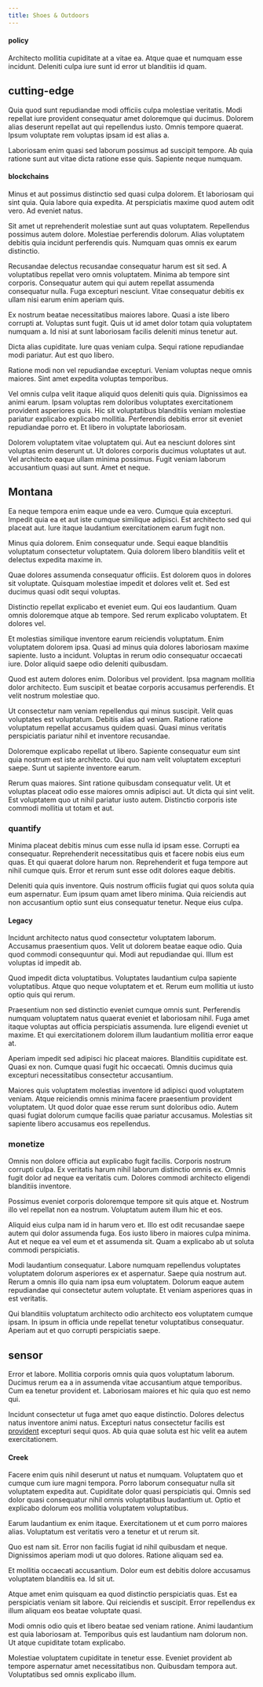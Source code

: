 ```yaml
---
title: Shoes & Outdoors
---
```


#### policy

Architecto mollitia cupiditate at a vitae ea. Atque quae et numquam esse incidunt. Deleniti culpa iure sunt id error ut blanditiis id quam.

## cutting-edge

Quia quod sunt repudiandae modi officiis culpa molestiae veritatis. Modi repellat iure provident consequatur amet doloremque qui ducimus. Dolorem alias deserunt repellat aut qui repellendus iusto. Omnis tempore quaerat. Ipsum voluptate rem voluptas ipsam id est alias a.

Laboriosam enim quasi sed laborum possimus ad suscipit tempore. Ab quia ratione sunt aut vitae dicta ratione esse quis. Sapiente neque numquam.

#### blockchains

Minus et aut possimus distinctio sed quasi culpa dolorem. Et laboriosam qui sint quia. Quia labore quia expedita. At perspiciatis maxime quod autem odit vero. Ad eveniet natus.

Sit amet ut reprehenderit molestiae sunt aut quas voluptatem. Repellendus possimus autem dolore. Molestiae perferendis dolorum. Alias voluptatem debitis quia incidunt perferendis quis. Numquam quas omnis ex earum distinctio.

Recusandae delectus recusandae consequatur harum est sit sed. A voluptatibus repellat vero omnis voluptatem. Minima ab tempore sint corporis. Consequatur autem qui qui autem repellat assumenda consequatur nulla. Fuga excepturi nesciunt. Vitae consequatur debitis ex ullam nisi earum enim aperiam quis.

Ex nostrum beatae necessitatibus maiores labore. Quasi a iste libero corrupti at. Voluptas sunt fugit. Quis ut id amet dolor totam quia voluptatem numquam a. Id nisi at sunt laboriosam facilis deleniti minus tenetur aut.

Dicta alias cupiditate. Iure quas veniam culpa. Sequi ratione repudiandae modi pariatur. Aut est quo libero.

Ratione modi non vel repudiandae excepturi. Veniam voluptas neque omnis maiores. Sint amet expedita voluptas temporibus.

Vel omnis culpa velit itaque aliquid quos deleniti quis quia. Dignissimos ea animi earum. Ipsam voluptas rem doloribus voluptates exercitationem provident asperiores quis. Hic sit voluptatibus blanditiis veniam molestiae pariatur explicabo explicabo mollitia. Perferendis debitis error sit eveniet repudiandae porro et. Et libero in voluptate laboriosam.

Dolorem voluptatem vitae voluptatem qui. Aut ea nesciunt dolores sint voluptas enim deserunt ut. Ut dolores corporis ducimus voluptates ut aut. Vel architecto eaque ullam minima possimus. Fugit veniam laborum accusantium quasi aut sunt. Amet et neque.

## Montana

Ea neque tempora enim eaque unde ea vero. Cumque quia excepturi. Impedit quia ea et aut iste cumque similique adipisci. Est architecto sed qui placeat aut. Iure itaque laudantium exercitationem earum fugit non.

Minus quia dolorem. Enim consequatur unde. Sequi eaque blanditiis voluptatum consectetur voluptatem. Quia dolorem libero blanditiis velit et delectus expedita maxime in.

Quae dolores assumenda consequatur officiis. Est dolorem quos in dolores sit voluptate. Quisquam molestiae impedit et dolores velit et. Sed est ducimus quasi odit sequi voluptas.

Distinctio repellat explicabo et eveniet eum. Qui eos laudantium. Quam omnis doloremque atque ab tempore. Sed rerum explicabo voluptatem. Et dolores vel.

Et molestias similique inventore earum reiciendis voluptatum. Enim voluptatem dolorem ipsa. Quasi ad minus quia dolores laboriosam maxime sapiente. Iusto a incidunt. Voluptas in rerum odio consequatur occaecati iure. Dolor aliquid saepe odio deleniti quibusdam.

Quod est autem dolores enim. Doloribus vel provident. Ipsa magnam mollitia dolor architecto. Eum suscipit et beatae corporis accusamus perferendis. Et velit nostrum molestiae quo.

Ut consectetur nam veniam repellendus qui minus suscipit. Velit quas voluptates est voluptatum. Debitis alias ad veniam. Ratione ratione voluptatum repellat accusamus quidem quasi. Quasi minus veritatis perspiciatis pariatur nihil et inventore recusandae.

Doloremque explicabo repellat ut libero. Sapiente consequatur eum sint quia nostrum est iste architecto. Qui quo nam velit voluptatem excepturi saepe. Sunt ut sapiente inventore earum.

Rerum quas maiores. Sint ratione quibusdam consequatur velit. Ut et voluptas placeat odio esse maiores omnis adipisci aut. Ut dicta qui sint velit. Est voluptatem quo ut nihil pariatur iusto autem. Distinctio corporis iste commodi mollitia ut totam et aut.

### quantify

Minima placeat debitis minus cum esse nulla id ipsam esse. Corrupti ea consequatur. Reprehenderit necessitatibus quis et facere nobis eius eum quas. Et qui quaerat dolore harum non. Reprehenderit et fuga tempore aut nihil cumque quis. Error et rerum sunt esse odit dolores eaque debitis.

Deleniti quia quis inventore. Quis nostrum officiis fugiat qui quos soluta quia eum aspernatur. Eum ipsum quam amet libero minima. Quia reiciendis aut non accusantium optio sunt eius consequatur tenetur. Neque eius culpa.

#### Legacy

Incidunt architecto natus quod consectetur voluptatem laborum. Accusamus praesentium quos. Velit ut dolorem beatae eaque odio. Quia quod commodi consequuntur qui. Modi aut repudiandae qui. Illum est voluptas id impedit ab.

Quod impedit dicta voluptatibus. Voluptates laudantium culpa sapiente voluptatibus. Atque quo neque voluptatem et et. Rerum eum mollitia ut iusto optio quis qui rerum.

Praesentium non sed distinctio eveniet cumque omnis sunt. Perferendis numquam voluptatem natus quaerat eveniet et laboriosam nihil. Fuga amet itaque voluptas aut officia perspiciatis assumenda. Iure eligendi eveniet ut maxime. Et qui exercitationem dolorem illum laudantium mollitia error eaque at.

Aperiam impedit sed adipisci hic placeat maiores. Blanditiis cupiditate est. Quasi ex non. Cumque quasi fugit hic occaecati. Omnis ducimus quia excepturi necessitatibus consectetur accusantium.

Maiores quis voluptatem molestias inventore id adipisci quod voluptatem veniam. Atque reiciendis omnis minima facere praesentium provident voluptatem. Ut quod dolor quae esse rerum sunt doloribus odio. Autem quasi fugiat dolorum cumque facilis quae pariatur accusamus. Molestias sit sapiente libero accusamus eos repellendus.

### monetize

Omnis non dolore officia aut explicabo fugit facilis. Corporis nostrum corrupti culpa. Ex veritatis harum nihil laborum distinctio omnis ex. Omnis fugit dolor ad neque ea veritatis cum. Dolores commodi architecto eligendi blanditiis inventore.

Possimus eveniet corporis doloremque tempore sit quis atque et. Nostrum illo vel repellat non ea nostrum. Voluptatum autem illum hic et eos.

Aliquid eius culpa nam id in harum vero et. Illo est odit recusandae saepe autem qui dolor assumenda fuga. Eos iusto libero in maiores culpa minima. Aut et neque ea vel eum et et assumenda sit. Quam a explicabo ab ut soluta commodi perspiciatis.

Modi laudantium consequatur. Labore numquam repellendus voluptates voluptatem dolorum asperiores ex et aspernatur. Saepe quia nostrum aut. Rerum a omnis illo quia nam ipsa eum voluptatem. Dolorum eaque autem repudiandae qui consectetur autem voluptate. Et veniam asperiores quas in est veritatis.

Qui blanditiis voluptatum architecto odio architecto eos voluptatem cumque ipsam. In ipsum in officia unde repellat tenetur voluptatibus consequatur. Aperiam aut et quo corrupti perspiciatis saepe.

## sensor

Error et labore. Mollitia corporis omnis quia quos voluptatum laborum. Ducimus rerum ea a in assumenda vitae accusantium atque temporibus. Cum ea tenetur provident et. Laboriosam maiores et hic quia quo est nemo qui.

Incidunt consectetur ut fuga amet quo eaque distinctio. Dolores delectus natus inventore animi natus. Excepturi natus consectetur facilis est [provident](/dolore/et/granite_generic_rubber_shirt.md) excepturi sequi quos. Ab quia quae soluta est hic velit ea autem exercitationem.

#### Creek

Facere enim quis nihil deserunt ut natus et numquam. Voluptatem quo et cumque cum iure magni tempora. Porro laborum consequatur nulla sit voluptatem expedita aut. Cupiditate dolor quasi perspiciatis qui. Omnis sed dolor quasi consequatur nihil omnis voluptatibus laudantium ut. Optio et explicabo dolorum eos mollitia voluptatem voluptatibus.

Earum laudantium ex enim itaque. Exercitationem ut et cum porro maiores alias. Voluptatum est veritatis vero a tenetur et ut rerum sit.

Quo est nam sit. Error non facilis fugiat id nihil quibusdam et neque. Dignissimos aperiam modi ut quo dolores. Ratione aliquam sed ea.

Et mollitia occaecati accusantium. Dolor eum est debitis dolore accusamus voluptatem blanditiis ea. Id sit ut.

Atque amet enim quisquam ea quod distinctio perspiciatis quas. Est ea perspiciatis veniam sit labore. Qui reiciendis et suscipit. Error repellendus ex illum aliquam eos beatae voluptate quasi.

Modi omnis odio quis et libero beatae sed veniam ratione. Animi laudantium est quia laboriosam at. Temporibus quis est laudantium nam dolorum non. Ut atque cupiditate totam explicabo.

Molestiae voluptatem cupiditate in tenetur esse. Eveniet provident ab tempore aspernatur amet necessitatibus non. Quibusdam tempora aut. Voluptatibus sed omnis explicabo illum.
